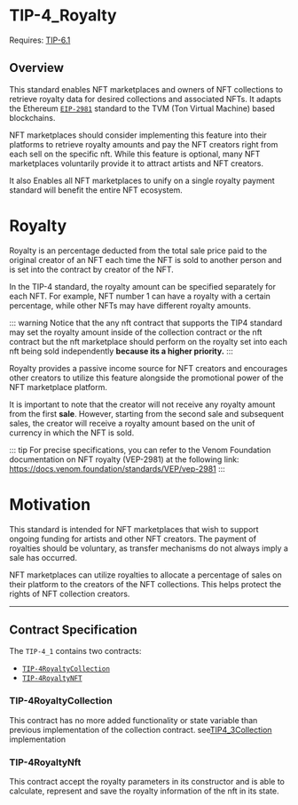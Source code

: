 # TIP-4_Royalty

Requires: [TIP-6.1](./6.md)

## Overview
This standard enables NFT marketplaces and owners of NFT collections to retrieve royalty data for desired collections and associated NFTs. It adapts the Ethereum [`EIP-2981`](https://eips.ethereum.org/EIPS/eip-2981) standard to the TVM (Ton Virtual Machine) based blockchains.

NFT marketplaces should consider implementing this feature into their platforms to retrieve royalty amounts and pay the NFT creators right from each sell on the specific nft. While this feature is optional, many NFT marketplaces voluntarily provide it to attract artists and NFT creators.

It also Enables all NFT marketplaces to unify on a single royalty payment standard will benefit the entire NFT ecosystem.

# Royalty
Royalty is an percentage deducted from the total sale price paid to the original creator of an NFT each time the NFT is sold to another person and is set into the contract by creator of the NFT.

In the TIP-4 standard, the royalty amount can be specified separately for each NFT. For example, NFT number 1 can have a royalty with a certain percentage, while other NFTs may have different royalty amounts.

::: warning
Notice that the any nft contract that supports the TIP4 standard may set the royalty amount inside of the collection contract or the nft contract but the nft marketplace should perform on the royalty set into each nft being sold independently **because its a higher priority.**
:::

Royalty provides a passive income source for NFT creators and encourages other creators to utilize this feature alongside the promotional power of the NFT marketplace platform.

It is important to note that the creator will not receive any royalty amount from the first **sale**. However, starting from the second sale and subsequent sales, the creator will receive a royalty amount based on the unit of currency in which the NFT is sold.

::: tip
For precise specifications, you can refer to the Venom Foundation documentation on NFT royalty (VEP-2981) at the following link:\
https://docs.venom.foundation/standards/VEP/vep-2981
:::

# Motivation

This standard is intended for NFT marketplaces that wish to support ongoing funding for artists and other NFT creators. The payment of royalties should be voluntary, as transfer mechanisms do not always imply a sale has occurred.

NFT marketplaces can utilize royalties to allocate a percentage of sales on their platform to the creators of the NFT collections. This helps protect the rights of NFT collection creators.

---

## Contract Specification

The `TIP-4_1` contains two contracts:

- [ `TIP-4RoyaltyCollection` ](https://github.com/broxus/tip4/blob/master/contracts/TIP4_1/TIP4_1Collection.tsol)
- [ `TIP-4RoyaltyNFT` ](https://github.com/broxus/tip4/blob/master/contracts/TIP4_1/TIP4_1Nft.tsol)



### TIP-4RoyaltyCollection
This contract has no more added functionality or state variable than previous implementation of the collection contract. see[TIP4_3Collection](./43.md#contract-specification) implementation

### TIP-4RoyaltyNft
This contract accept the royalty parameters in its constructor and is able to calculate, represent and save the royalty information of the nft in its state.


